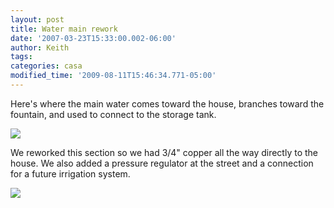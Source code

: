 ```yaml
---
layout: post
title: Water main rework
date: '2007-03-23T15:33:00.002-06:00'
author: Keith
tags:
categories: casa
modified_time: '2009-08-11T15:46:34.771-05:00'
---
```

Here's where the main water comes toward the house, branches toward the
fountain, and used to connect to the storage tank.

[![]({{site.baseurl}}/assets/images/IMG_3987.JPG)]({{site.baseurl}}/assets/images/IMG_3987.JPG)

We reworked this section so we had 3/4" copper all the way directly to the
house. We also added a pressure regulator at the street and a connection
for a future irrigation system.

[![]({{site.baseurl}}/assets/images/IMG_3989.JPG)]({{site.baseurl}}/assets/images/IMG_3989.JPG)
